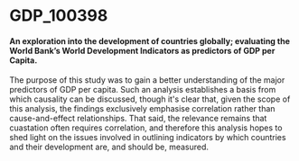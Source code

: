 # GDP_100398
#### An exploration into the development of countries globally; evaluating the World Bank’s World Development Indicators as predictors of GDP per Capita. 

The purpose of this study was to gain a better understanding of the major predictors of GDP per capita. Such an analysis establishes a basis from which causality can be discussed, though it's clear that, given the scope of this analysis, the findings exclusively emphasise correlation rather than cause-and-effect relationships. That said, the relevance remains that cuastation often requires correlation, and therefore this analysis hopes to shed light on the issues involved in outlining indicators by which countries and their development are, and should be, measured. 
